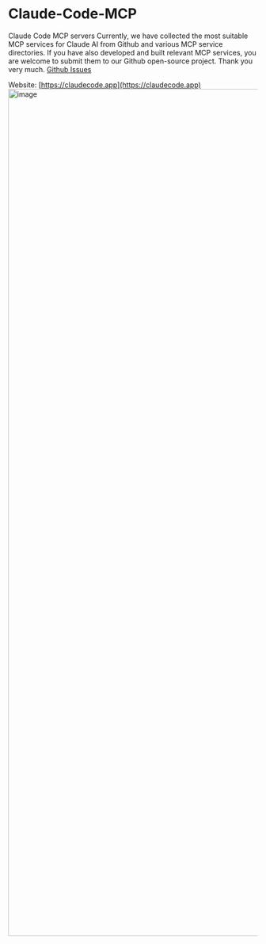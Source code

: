 # Claude-Code-MCP
Claude Code MCP servers
Currently, we have collected the most suitable MCP services for Claude AI from Github and various MCP service directories. If you have also developed and built relevant MCP services, you are welcome to submit them to our Github open-source project. Thank you very much.
[Github Issues](https://github.com/boysoai/Claude-Code-MCP/issues)

Website:
[https://claudecode.app](https://claudecode.app)
<img width="1710" alt="image" src="https://github.com/user-attachments/assets/e3dfd525-8116-478d-9eae-55f39d48f913" />
